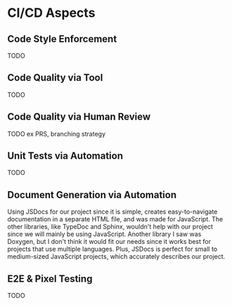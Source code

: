 # CI/CD Aspects

## Code Style Enforcement
TODO

## Code Quality via Tool
TODO

## Code Quality via Human Review
TODO
ex PRS, branching strategy

## Unit Tests via Automation
TODO

## Document Generation via Automation
Using JSDocs for our project since it is simple, creates easy-to-navigate documentation in a separate HTML file, and was made for JavaScript. The other libraries, like TypeDoc and Sphinx, wouldn't help with our project since we will mainly be using JavaScript. Another library I saw was Doxygen, but I don't think it would fit our needs since it works best for projects that use multiple languages. Plus, JSDocs is perfect for small to medium-sized JavaScript projects, which accurately describes our project. 

## E2E & Pixel Testing
TODO
